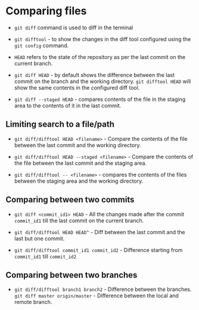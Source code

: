 # Comparing files

* `git diff` command is used to diff in the terminal
* `git difftool` - to show the changes in the diff tool configured using the `git config` command.

* `HEAD` refers to the state of the repository as per the last commit on the current branch.

* `git diff HEAD` - by default shows the difference between the last commit on the branch and the working directory. `git difftool HEAD` will show the same contents in the configured diff tool.

* `git diff --staged HEAD` - compares contents of the file in the staging area to the contents of it in the last commit.

## Limiting search to a file/path

* `git diff/difftool HEAD <filename>` - Compare the contents of the file between the last commit and the working directory.

* `git diff/difftool HEAD --staged <filename>` - Compare the contents of the file between the last commit and the staging area.

* `git diff/difftool -- <filename>` - compares the contents of the files between the staging area and the working directory.

## Comparing between two commits

* `git diff <commit_id1> HEAD` - All the changes made after the commit `commit_id1` till the last commit on the current branch.

* `git diff/difftool HEAD HEAD^` - Diff between the last commit and the last but one commit.

* `git diff/difftool commit_id1 commit_id2` - Difference starting from `commit_id1` till `commit_id2`

## Comparing between two branches

* `git diff/difftool branch1 branch2` - Difference between the branches. `git diff master origin/master` - Difference between the local and remote branch.
